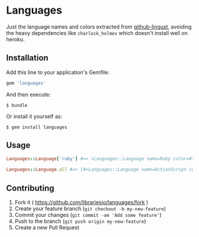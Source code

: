 # Languages

Just the language names and colors extracted from [github-lingust](https://github.com/github/linguist), avoiding the heavy dependencies like `charlock_holmes` which doesn't install well on heroku.

## Installation

Add this line to your application's Gemfile:

```ruby
gem 'languages'
```

And then execute:

    $ bundle

Or install it yourself as:

    $ gem install languages

## Usage

```ruby
Languages::Language['ruby'] #=> <Languages::Language name=Ruby color=#701516>

Languages::Language.all #=> [#<Languages::Language name=ActionScript color=#e3491a>, ..]
```

## Contributing

1. Fork it ( https://github.com/librariesio/languages/fork )
2. Create your feature branch (`git checkout -b my-new-feature`)
3. Commit your changes (`git commit -am 'Add some feature'`)
4. Push to the branch (`git push origin my-new-feature`)
5. Create a new Pull Request
